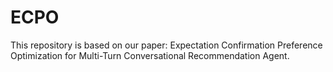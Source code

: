 # ECPO
This repository is based on our paper: Expectation Confirmation Preference Optimization for Multi-Turn Conversational Recommendation Agent.
